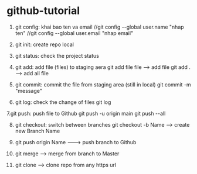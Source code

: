 # github-tutorial

1. git config: khai bao ten va email
//git config --global user.name "nhap ten"
//git config --global user.email "nhap email"

2. git init: create repo local

3. git status: check the project status

4. git add: add file (files) to staging aera
git add file file --> add file
git add .   --> add all file

5. git commit: commit the file from staging area (still in local)
git commit -m "message" 

6. git log: check the change of files
git log 


7.git push: push file to Github
git push -u origin main
git push --all

8. git checkout: switch between branches
git checkout -b Name  --> create new Branch Name

9. git push origin Name ---> push branch to Github

10. git merge <branch name> --> merge from branch to Master
  
 11. git clone <https url> --> clone repo from any https url
